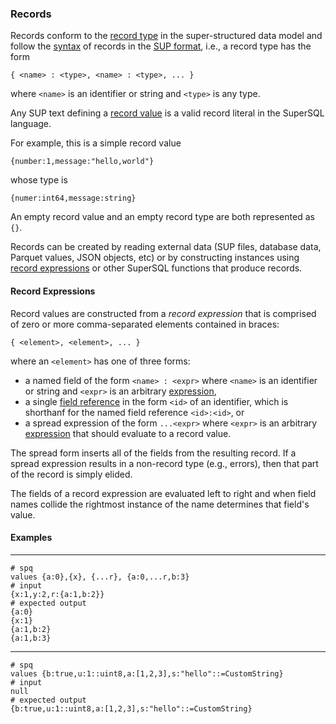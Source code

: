 ### Records

Records conform to the
[record type](../../formats/model.md#21-record) in the 
super-structured data model and follow the
[syntax](../../formats/sup.md#251-record-type)
of records in the [SUP format](../../formats/sup.md), i.e.,
a record type has the form
```
{ <name> : <type>, <name> : <type>, ... }
```
where `<name>` is an identifier or string
and `<type>` is any type.

Any SUP text defining a [record value](../../formats/sup.md#241-record-value)
is a valid record literal in the SuperSQL language.

For example, this is a simple record value
```
{number:1,message:"hello,world"}
```
whose type is
```
{numer:int64,message:string}
```
An empty record value and an empty record type are both represented as `{}`.

Records can be created by reading external data (SUP files,
database data, Parquet values, JSON objects, etc) or by
constructing instances using
[record expressions](#record-expressions) or other
SuperSQL functions that produce records.

#### Record Expressions

Record values are constructed from a _record expression_ that is comprised of
zero or more comma-separated elements contained in braces:
```
{ <element>, <element>, ... }
```
where an `<element>` has one of three forms:

* a named field of the form `<name> : <expr>`  where `<name>` is an
identifier or string and `<expr>` is an arbitrary [expression](../expressions.md),
* a single [field reference]() in the form `<id>` of an identifier,
which is shorthanf for the named field reference `<id>:<id>`, or
* a spread expression of the form `...<expr>` where `<expr>` is an arbitrary 
[expression](../expressions.md) that should evaluate to a record value.

The spread form inserts all of the fields from the resulting record.
If a spread expression results in a non-record type (e.g., errors), then that
part of the record is simply elided.

The fields of a record expression are evaluated left to right and when
field names collide the rightmost instance of the name determines that
field's value.

#### Examples
---
```mdtest-spq
# spq
values {a:0},{x}, {...r}, {a:0,...r,b:3}
# input
{x:1,y:2,r:{a:1,b:2}}
# expected output
{a:0}
{x:1}
{a:1,b:2}
{a:1,b:3}
```
---
```mdtest-spq {data-layout="stacked"}
# spq
values {b:true,u:1::uint8,a:[1,2,3],s:"hello"::=CustomString}
# input
null
# expected output
{b:true,u:1::uint8,a:[1,2,3],s:"hello"::=CustomString}
```
